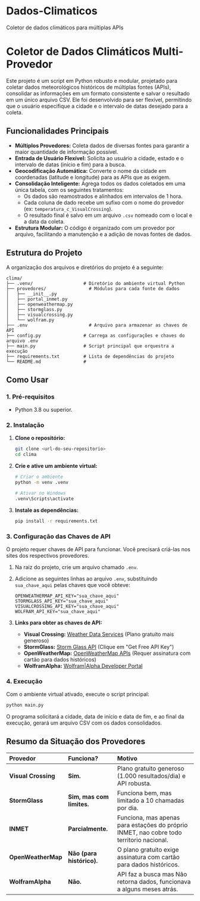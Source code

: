# Dados-Climaticos
Coletor de dados climáticos para múltiplas APIs
# Coletor de Dados Climáticos Multi-Provedor

Este projeto é um script em Python robusto e modular, projetado para coletar dados meteorológicos históricos de múltiplas fontes (APIs), consolidar as informações em um formato consistente e salvar o resultado em um único arquivo CSV. Ele foi desenvolvido para ser flexível, permitindo que o usuário especifique a cidade e o intervalo de datas desejado para a coleta.

## Funcionalidades Principais

- **Múltiplos Provedores:** Coleta dados de diversas fontes para garantir a maior quantidade de informação possível.
- **Entrada de Usuário Flexível:** Solicita ao usuário a cidade, estado e o intervalo de datas (início e fim) para a busca.
- **Geocodificação Automática:** Converte o nome da cidade em coordenadas (latitude e longitude) para as APIs que as exigem.
- **Consolidação Inteligente:** Agrega todos os dados coletados em uma única tabela, com os seguintes tratamentos:
  - Os dados são reamostrados e alinhados em intervalos de 1 hora.
  - Cada coluna de dado recebe um sufixo com o nome do provedor (ex: `temperatura_c_VisualCrossing`).
  - O resultado final é salvo em um arquivo `.csv` nomeado com o local e a data da coleta.
- **Estrutura Modular:** O código é organizado com um provedor por arquivo, facilitando a manutenção e a adição de novas fontes de dados.

## Estrutura do Projeto

A organização dos arquivos e diretórios do projeto é a seguinte:

```
clima/
├── .venv/                   # Diretório do ambiente virtual Python
├── provedores/                # Módulos para cada fonte de dados
│   ├── __init__.py
│   ├── portal_inmet.py
│   ├── openweathermap.py
│   ├── stormglass.py
│   ├── visualcrossing.py
│   └── wolfram.py
├── .env                       # Arquivo para armazenar as chaves de API
├── config.py                # Carrega as configurações e chaves do arquivo .env
├── main.py                  # Script principal que orquestra a execução
├── requirements.txt         # Lista de dependências do projeto
└── README.md                # 
```

## Como Usar

### 1. Pré-requisitos

- Python 3.8 ou superior.

### 2. Instalação

1. **Clone o repositório:**

   ```bash
   git clone <url-do-seu-repositorio>
   cd clima
   ```
2. **Crie e ative um ambiente virtual:**

   ```bash
   # Criar o ambiente
   python -m venv .venv

   # Ativar no Windows
   .venv\Scripts\activate
   ```
3. **Instale as dependências:**

   ```bash
   pip install -r requirements.txt
   ```

### 3. Configuração das Chaves de API

O projeto requer chaves de API para funcionar. Você precisará criá-las nos sites dos respectivos provedores.

1. Na raiz do projeto, crie um arquivo chamado `.env`.
2. Adicione as seguintes linhas ao arquivo `.env`, substituindo `sua_chave_aqui` pelas chaves que você obteve:

   ```
   OPENWEATHERMAP_API_KEY="sua_chave_aqui"
   STORMGLASS_API_KEY="sua_chave_aqui"
   VISUALCROSSING_API_KEY="sua_chave_aqui"
   WOLFRAM_API_KEY="sua_chave_aqui"
   ```
3. **Links para obter as chaves de API:**

   - **Visual Crossing:** [Weather Data Services](https://www.visualcrossing.com/weather-api) (Plano gratuito mais generoso)
   - **StormGlass:** [Storm Glass API](https://stormglass.io/) (Clique em "Get Free API Key")
   - **OpenWeatherMap:** [OpenWeatherMap APIs](https://openweathermap.org/api) (Requer assinatura com cartão para dados históricos)
   - **WolframAlpha:** [Wolfram|Alpha Developer Portal](https://products.wolframalpha.com/api)

### 4. Execução

Com o ambiente virtual ativado, execute o script principal:

```bash
python main.py
```

O programa solicitará a cidade, data de início e data de fim, e ao final da execução, gerará um arquivo CSV com os dados consolidados.

## Resumo da Situação dos Provedores

| Provedor                  | Funciona?               | Motivo                                                                    |
| :------------------------ | :-------------------------------- | :------------------------------------------------------------------------ |
| **Visual Crossing** | **Sim.**     | Plano gratuito generoso (1.000 resultados/dia) e API robusta.             |
| **StormGlass**      | **Sim, mas com limites.**   | Funciona bem, mas limitado a 10 chamadas por dia.                         |
| **INMET**           | **Parcialmente.**           | Funciona, mas apenas para estações do próprio INMET, nao cobre todo territorio nacional.                   |
| **OpenWeatherMap**  | **Não (para histórico).** | O plano gratuito exige assinatura com cartão para dados históricos.     |
| **WolframAlpha**    | **Não.**                   | API faz a busca mas Não retorna dados, funcionava a alguns meses atrás. |
